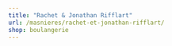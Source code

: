 ```yaml
---
title: "Rachet & Jonathan Rifflart"
url: /masnieres/rachet-et-jonathan-rifflart/
shop: boulangerie
---
```

